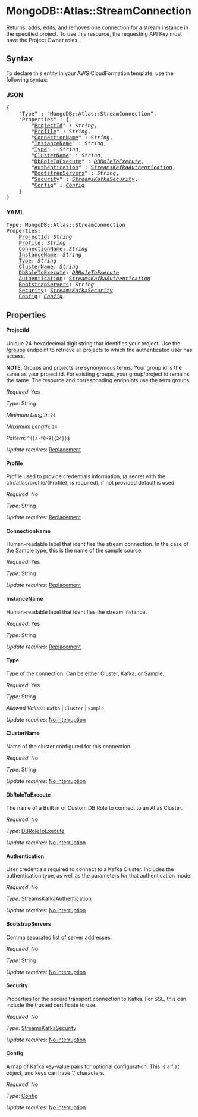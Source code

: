 # MongoDB::Atlas::StreamConnection

Returns, adds, edits, and removes one connection for a stream instance in the specified project. To use this resource, the requesting API Key must have the Project Owner roles.

## Syntax

To declare this entity in your AWS CloudFormation template, use the following syntax:

### JSON

<pre>
{
    "Type" : "MongoDB::Atlas::StreamConnection",
    "Properties" : {
        "<a href="#projectid" title="ProjectId">ProjectId</a>" : <i>String</i>,
        "<a href="#profile" title="Profile">Profile</a>" : <i>String</i>,
        "<a href="#connectionname" title="ConnectionName">ConnectionName</a>" : <i>String</i>,
        "<a href="#instancename" title="InstanceName">InstanceName</a>" : <i>String</i>,
        "<a href="#type" title="Type">Type</a>" : <i>String</i>,
        "<a href="#clustername" title="ClusterName">ClusterName</a>" : <i>String</i>,
        "<a href="#dbroletoexecute" title="DbRoleToExecute">DbRoleToExecute</a>" : <i><a href="dbroletoexecute.md">DBRoleToExecute</a></i>,
        "<a href="#authentication" title="Authentication">Authentication</a>" : <i><a href="streamskafkaauthentication.md">StreamsKafkaAuthentication</a></i>,
        "<a href="#bootstrapservers" title="BootstrapServers">BootstrapServers</a>" : <i>String</i>,
        "<a href="#security" title="Security">Security</a>" : <i><a href="streamskafkasecurity.md">StreamsKafkaSecurity</a></i>,
        "<a href="#config" title="Config">Config</a>" : <i><a href="config.md">Config</a></i>
    }
}
</pre>

### YAML

<pre>
Type: MongoDB::Atlas::StreamConnection
Properties:
    <a href="#projectid" title="ProjectId">ProjectId</a>: <i>String</i>
    <a href="#profile" title="Profile">Profile</a>: <i>String</i>
    <a href="#connectionname" title="ConnectionName">ConnectionName</a>: <i>String</i>
    <a href="#instancename" title="InstanceName">InstanceName</a>: <i>String</i>
    <a href="#type" title="Type">Type</a>: <i>String</i>
    <a href="#clustername" title="ClusterName">ClusterName</a>: <i>String</i>
    <a href="#dbroletoexecute" title="DbRoleToExecute">DbRoleToExecute</a>: <i><a href="dbroletoexecute.md">DBRoleToExecute</a></i>
    <a href="#authentication" title="Authentication">Authentication</a>: <i><a href="streamskafkaauthentication.md">StreamsKafkaAuthentication</a></i>
    <a href="#bootstrapservers" title="BootstrapServers">BootstrapServers</a>: <i>String</i>
    <a href="#security" title="Security">Security</a>: <i><a href="streamskafkasecurity.md">StreamsKafkaSecurity</a></i>
    <a href="#config" title="Config">Config</a>: <i><a href="config.md">Config</a></i>
</pre>

## Properties

#### ProjectId

Unique 24-hexadecimal digit string that identifies your project. Use the [/groups](#tag/Projects/operation/listProjects) endpoint to retrieve all projects to which the authenticated user has access.

**NOTE**: Groups and projects are synonymous terms. Your group id is the same as your project id. For existing groups, your group/project id remains the same. The resource and corresponding endpoints use the term groups.

_Required_: Yes

_Type_: String

_Minimum Length_: <code>24</code>

_Maximum Length_: <code>24</code>

_Pattern_: <code>^([a-f0-9]{24})$</code>

_Update requires_: [Replacement](https://docs.aws.amazon.com/AWSCloudFormation/latest/UserGuide/using-cfn-updating-stacks-update-behaviors.html#update-replacement)

#### Profile

Profile used to provide credentials information, (a secret with the cfn/atlas/profile/{Profile}, is required), if not provided default is used

_Required_: No

_Type_: String

_Update requires_: [Replacement](https://docs.aws.amazon.com/AWSCloudFormation/latest/UserGuide/using-cfn-updating-stacks-update-behaviors.html#update-replacement)

#### ConnectionName

Human-readable label that identifies the stream connection. In the case of the Sample type, this is the name of the sample source.

_Required_: Yes

_Type_: String

_Update requires_: [Replacement](https://docs.aws.amazon.com/AWSCloudFormation/latest/UserGuide/using-cfn-updating-stacks-update-behaviors.html#update-replacement)

#### InstanceName

Human-readable label that identifies the stream instance.

_Required_: Yes

_Type_: String

_Update requires_: [Replacement](https://docs.aws.amazon.com/AWSCloudFormation/latest/UserGuide/using-cfn-updating-stacks-update-behaviors.html#update-replacement)

#### Type

Type of the connection. Can be either Cluster, Kafka, or Sample.

_Required_: Yes

_Type_: String

_Allowed Values_: <code>Kafka</code> | <code>Cluster</code> | <code>Sample</code>

_Update requires_: [No interruption](https://docs.aws.amazon.com/AWSCloudFormation/latest/UserGuide/using-cfn-updating-stacks-update-behaviors.html#update-no-interrupt)

#### ClusterName

Name of the cluster configured for this connection.

_Required_: No

_Type_: String

_Update requires_: [No interruption](https://docs.aws.amazon.com/AWSCloudFormation/latest/UserGuide/using-cfn-updating-stacks-update-behaviors.html#update-no-interrupt)

#### DbRoleToExecute

The name of a Built in or Custom DB Role to connect to an Atlas Cluster.

_Required_: No

_Type_: <a href="dbroletoexecute.md">DBRoleToExecute</a>

_Update requires_: [No interruption](https://docs.aws.amazon.com/AWSCloudFormation/latest/UserGuide/using-cfn-updating-stacks-update-behaviors.html#update-no-interrupt)

#### Authentication

User credentials required to connect to a Kafka Cluster. Includes the authentication type, as well as the parameters for that authentication mode.

_Required_: No

_Type_: <a href="streamskafkaauthentication.md">StreamsKafkaAuthentication</a>

_Update requires_: [No interruption](https://docs.aws.amazon.com/AWSCloudFormation/latest/UserGuide/using-cfn-updating-stacks-update-behaviors.html#update-no-interrupt)

#### BootstrapServers

Comma separated list of server addresses.

_Required_: No

_Type_: String

_Update requires_: [No interruption](https://docs.aws.amazon.com/AWSCloudFormation/latest/UserGuide/using-cfn-updating-stacks-update-behaviors.html#update-no-interrupt)

#### Security

Properties for the secure transport connection to Kafka. For SSL, this can include the trusted certificate to use.

_Required_: No

_Type_: <a href="streamskafkasecurity.md">StreamsKafkaSecurity</a>

_Update requires_: [No interruption](https://docs.aws.amazon.com/AWSCloudFormation/latest/UserGuide/using-cfn-updating-stacks-update-behaviors.html#update-no-interrupt)

#### Config

A map of Kafka key-value pairs for optional configuration. This is a flat object, and keys can have '.' characters.

_Required_: No

_Type_: <a href="config.md">Config</a>

_Update requires_: [No interruption](https://docs.aws.amazon.com/AWSCloudFormation/latest/UserGuide/using-cfn-updating-stacks-update-behaviors.html#update-no-interrupt)

